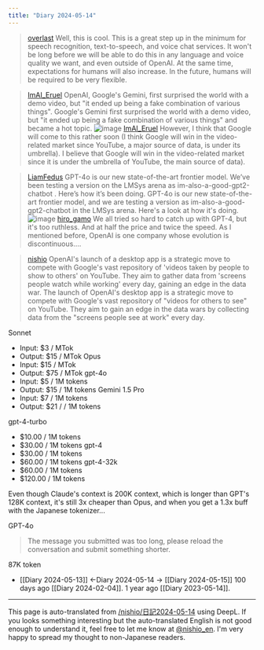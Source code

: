 ```yaml
---
title: "Diary 2024-05-14"
---
```



> [overlast](https://twitter.com/overlast/status/1790071266671530327) Well, this is cool. This is a great step up in the minimum for speech recognition, text-to-speech, and voice chat services. It won't be long before we will be able to do this in any language and voice quality we want, and even outside of OpenAI. At the same time, expectations for humans will also increase. In the future, humans will be required to be very flexible.

> [ImAI_Eruel](https://twitter.com/ImAI_Eruel/status/1790069145188335991/photo/1) OpenAI, Google's Gemini, first surprised the world with a demo video, but "it ended up being a fake combination of various things". Google's Gemini first surprised the world with a demo video, but "it ended up being a fake combination of various things" and became a hot topic.
>  ![image](https://pbs.twimg.com/media/GNeZ2mqaMAAd28p?format=jpg&name=medium#.png)
> [ImAI_Eruel](https://twitter.com/ImAI_Eruel/status/1790069512336708072) However, I think that Google will come to this rather soon (I think Google will win in the video-related market since YouTube, a major source of data, is under its umbrella). I believe that Google will win in the video-related market since it is under the umbrella of YouTube, the main source of data).

> [LiamFedus](https://twitter.com/LiamFedus/status/1790064963966370209/photo/1) GPT-4o is our new state-of-the-art frontier model. We’ve been testing a version on the LMSys arena as im-also-a-good-gpt2-chatbot . Here’s how it’s been doing.
>  GPT-4o is our new state-of-the-art frontier model, and we are testing a version as im-also-a-good-gpt2-chatbot in the LMSys arena. Here's a look at how it's doing.
>  ![image](https://gyazo.com/27fa3e87f18fef390bd98ea9dda0ac25/thumb/1000)
> [hiro_gamo](https://twitter.com/hiro_gamo/status/1790064963966370209/photo/1) We all tried so hard to catch up with GPT-4, but it's too ruthless. And at half the price and twice the speed.
>  As I mentioned before, OpenAI is one company whose evolution is discontinuous....


> [nishio](https://twitter.com/nishio/status/1790081075865358375/quick_promote_web/intro) OpenAI's launch of a desktop app is a strategic move to compete with Google's vast repository of 'videos taken by people to show to others' on YouTube. They aim to gather data from 'screens people watch while working' every day, gaining an edge in the data war.
>  The launch of OpenAI's desktop app is a strategic move to compete with Google's vast repository of "videos for others to see" on YouTube. They aim to gain an edge in the data wars by collecting data from the "screens people see at work" every day.

Sonnet
- Input: $3 / MTok
- Output: $15 / MTok
Opus
- Input: $15 / MTok
- Output: $75 / MTok
gpt-4o
- Input: $5 / 1M tokens
- Output: $15 / 1M tokens
Gemini 1.5 Pro
- Input: $7 / 1M tokens
- Output: $21 / / 1M tokens

gpt-4-turbo
- $10.00 / 1M tokens
- $30.00 / 1M tokens
gpt-4
- $30.00 / 1M tokens
- $60.00 / 1M tokens
gpt-4-32k
- $60.00 / 1M tokens
- $120.00 / 1M tokens

Even though Claude's context is 200K context, which is longer than GPT's 128K context, it's still 3x cheaper than Opus, and when you get a 1.3x buff with the Japanese tokenizer...


GPT-4o
> The message you submitted was too long, please reload the conversation and submit something shorter.

87K token

- [[Diary 2024-05-13]] ←Diary 2024-05-14 → [[Diary 2024-05-15]]
100 days ago [[Diary 2024-02-04]].
1 year ago [[Diary 2023-05-14]].
---
This page is auto-translated from [/nishio/日記2024-05-14](https://scrapbox.io/nishio/日記2024-05-14) using DeepL. If you looks something interesting but the auto-translated English is not good enough to understand it, feel free to let me know at [@nishio_en](https://twitter.com/nishio_en). I'm very happy to spread my thought to non-Japanese readers.